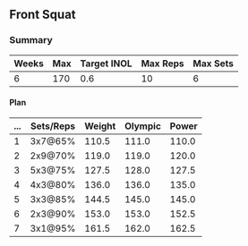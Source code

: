 ## Front Squat

### Summary

Weeks | Max | Target INOL | Max Reps | Max Sets
--- | --- | --- | --- | ---
6 | 170 | 0.6 | 10 | 6

#### Plan

 ... | Sets/Reps | Weight | Olympic | Power
--- | --- | --- | --- | ---
1 | 3x7@65% | 110.5 | 111.0 | 110.0
2 | 2x9@70% | 119.0 | 119.0 | 120.0
3 | 5x3@75% | 127.5 | 128.0 | 127.5
4 | 4x3@80% | 136.0 | 136.0 | 135.0
5 | 3x3@85% | 144.5 | 145.0 | 145.0
6 | 2x3@90% | 153.0 | 153.0 | 152.5
7 | 3x1@95% | 161.5 | 162.0 | 162.5

